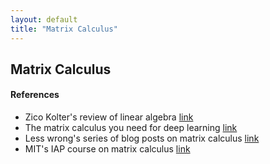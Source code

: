 ```yaml
---
layout: default
title: "Matrix Calculus"
---
```


<div class="jumbotron">

## Matrix Calculus

#### References
 - Zico Kolter's review of linear algebra [link](https://www.cs.cmu.edu/~zkolter/course/linalg/linalg_notes.pdf)
 - The matrix calculus you need for deep learning [link](https://arxiv.org/pdf/1802.01528)
 - Less wrong's series of blog posts on matrix calculus [link](https://www.lesswrong.com/posts/9L9XuXhLYBm47yYkf/a-primer-on-matrix-calculus-part-1-basic-review)
 - MIT's IAP course on matrix calculus [link](https://ocw.mit.edu/courses/18-s096-matrix-calculus-for-machine-learning-and-beyond-january-iap-2023/pages/lecture-notes/)

 </div>
